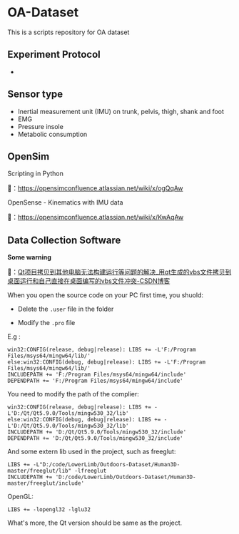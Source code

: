 # OA-Dataset
This is a scripts repository for OA dataset

## Experiment Protocol

* 

## Sensor type

* Inertial measurement unit (IMU) on trunk, pelvis, thigh, shank and foot
* EMG
* Pressure insole
* Metabolic consumption

## OpenSim

Scripting in Python

🔗：https://opensimconfluence.atlassian.net/wiki/x/ogQqAw



OpenSense - Kinematics with IMU data

🔗：https://opensimconfluence.atlassian.net/wiki/x/KwAqAw

## Data Collection Software

**Some warning**

🔗：[Qt项目拷贝到其他电脑无法构建运行等问题的解决_用qt生成的vbs文件拷贝到桌面运行和自己直接在桌面编写的vbs文件冲突-CSDN博客](https://blog.csdn.net/lym940928/article/details/90208559)

When you open the source code on your PC first time, you shuold:

* Delete the `.user` file in the folder

* Modify the `.pro` file

E.g : 

```
win32:CONFIG(release, debug|release): LIBS += -L'F:/Program Files/msys64/mingw64/lib/'
else:win32:CONFIG(debug, debug|release): LIBS += -L'F:/Program Files/msys64/mingw64/lib/'
INCLUDEPATH += 'F:/Program Files/msys64/mingw64/include'
DEPENDPATH += 'F:/Program Files/msys64/mingw64/include'
```

You need to modify the path of the complier:

```
win32:CONFIG(release, debug|release): LIBS += -L'D:/Qt/Qt5.9.0/Tools/mingw530_32/lib'
else:win32:CONFIG(debug, debug|release): LIBS += -L'D:/Qt/Qt5.9.0/Tools/mingw530_32/lib'
INCLUDEPATH += 'D:/Qt/Qt5.9.0/Tools/mingw530_32/include'
DEPENDPATH += 'D:/Qt/Qt5.9.0/Tools/mingw530_32/include'
```

And some extern lib used in the project, such as freeglut:

```
LIBS += -L"D:/code/LowerLimb/Outdoors-Dataset/Human3D-master/freeglut/lib" -lfreeglut
INCLUDEPATH += 'D:/code/LowerLimb/Outdoors-Dataset/Human3D-master/freeglut/include'
```

OpenGL:

```
LIBS += -lopengl32 -lglu32
```

What's more, the Qt version should be same as the project.
